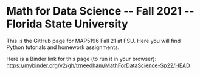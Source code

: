 # Math for Data Science -- Fall 2021 -- Florida State University

This is the GitHub page for MAP5196 Fall 21 at FSU. Here you will find Python tutorials and homework assignments.

Here is a Binder link for this page (to run it in your browser): 
https://mybinder.org/v2/gh/trneedham/MathForDataScience-Sp22/HEAD

